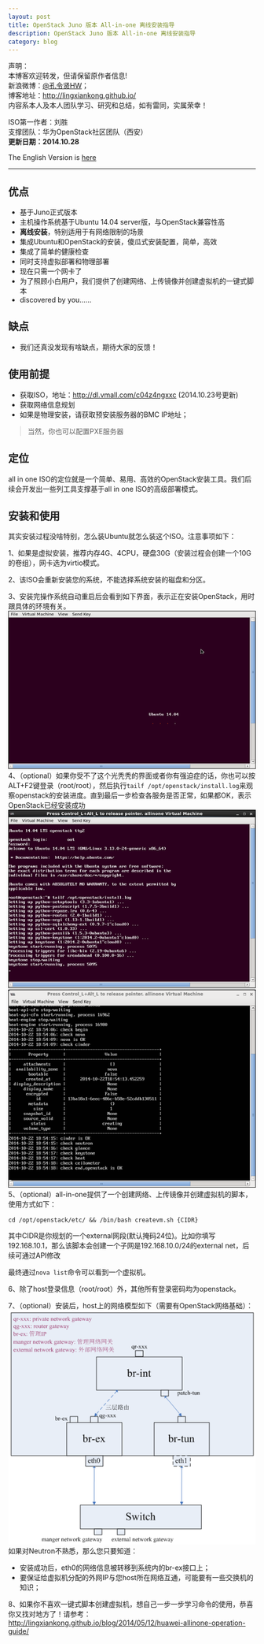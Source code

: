 ```yaml
---
layout: post
title: OpenStack Juno 版本 All-in-one 离线安装指导
description: OpenStack Juno 版本 All-in-one 离线安装指导
category: blog
---
```


声明：  
本博客欢迎转发，但请保留原作者信息!  
新浪微博：[@孔令贤HW](http://weibo.com/lingxiankong)；   
博客地址：<http://lingxiankong.github.io/>  
内容系本人及本人团队学习、研究和总结，如有雷同，实属荣幸！

ISO第一作者：刘胜  
支撑团队：华为OpenStack社区团队（西安）  
**更新日期：2014.10.28**

The English Version is [here](http://yizhaolingyan.net/?p=227)

----------

## 优点
* 基于Juno正式版本
* 主机操作系统基于Ubuntu 14.04 server版，与OpenStack兼容性高
* **离线安装**，特别适用于有网络限制的场景
* 集成Ubuntu和OpenStack的安装，傻瓜式安装配置，简单，高效
* 集成了简单的健康检查
* 同时支持虚拟部署和物理部署
* 现在只需一个网卡了
* 为了照顾小白用户，我们提供了创建网络、上传镜像并创建虚拟机的一键式脚本
* discovered by you……

## 缺点
* 我们还真没发现有啥缺点，期待大家的反馈！

## 使用前提
* 获取ISO，地址：<http://dl.vmall.com/c04z4ngxxc> (2014.10.23号更新)
* 获取网络信息规划
* 如果是物理安装，请获取预安装服务器的BMC IP地址；

> 当然，你也可以配置PXE服务器

## 定位
all in one ISO的定位就是一个简单、易用、高效的OpenStack安装工具。我们后续会开发出一些列工具支撑基于all in one ISO的高级部署模式。

## 安装和使用
其实安装过程没啥特别，怎么装Ubuntu就怎么装这个ISO。注意事项如下：

1、如果是虚拟安装，推荐内存4G、4CPU，硬盘30G（安装过程会创建一个10G的卷组），网卡选为virtio模式。  

2、该ISO会重新安装您的系统，不能选择系统安装的磁盘和分区。

3、安装完操作系统自动重启后会看到如下界面，表示正在安装OpenStack，用时跟具体的环境有关。  
![](/images/2014-10-16-openstack-juno-allinone/1.png)  
4、（optional）如果你受不了这个光秃秃的界面或者你有强迫症的话，你也可以按ALT+F2键登录（root/root），然后执行`tailf /opt/openstack/install.log`来观察openstack的安装进度。直到最后一步检查各服务是否正常，如果都OK，表示OpenStack已经安装成功  
![](/images/2014-10-16-openstack-juno-allinone/2.png)  
![](/images/2014-10-16-openstack-juno-allinone/3.png)  
5、（optional）all-in-one提供了一个创建网络、上传镜像并创建虚拟机的脚本，使用方式如下：  

    cd /opt/openstack/etc/ && /bin/bash createvm.sh {CIDR} 
    
其中CIDR是你规划的一个external网段(默认掩码24位)。比如你填写192.168.10.1，那么该脚本会创建一个子网是192.168.10.0/24的external net，后续可通过API修改
    
最终通过`nova list`命令可以看到一个虚拟机。

6、除了host登录信息（root/root）外，其他所有登录密码均为openstack。

7、（optional）安装后，host上的网络模型如下（需要有OpenStack网络基础）：  
![](/images/2014-10-16-openstack-juno-allinone/4.png)   
如果对Neutron不熟悉，那么您只要知道：  

* 安装成功后，eth0的网络信息被转移到系统内的br-ex接口上；
* 要保证给虚拟机分配的外网IP与您host所在网络互通，可能要有一些交换机的知识；

8、如果你不喜欢一键式脚本创建虚拟机，想自己一步一步学习命令的使用，恭喜你又找对地方了！请参考：  
<http://lingxiankong.github.io/blog/2014/05/12/huawei-allinone-operation-guide/>
